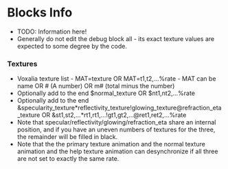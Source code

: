 # Blocks Info

- TODO: Information here!
- Generally do not edit the debug block all - its exact texture values are expected to some degree by the code.

### Textures

- Voxalia texture list - MAT=texture OR MAT=t1,t2,...%rate - MAT can be name OR # (A number) OR m# (total minus the number)
- Optionally add to the end $normal_texture OR $nt1,nt2,...%rate
- Optionally add to the end &specularity_texture*reflectivity_texture!glowing_texture@refraction_eta_texture OR &st1,st2,...*rt1,rt1,...!gt1,gt2,...@ret1,ret2,...%rate
- Note that specular/reflectivity/glowing/refraction_eta share an internal position, and if you have an uneven numbers of textures for the three, the remainder will be filled in black.
- Note that the the primary texture animation and the normal texture animation and the help texture animation can desynchronize if all three are not set to exactly the same rate.
